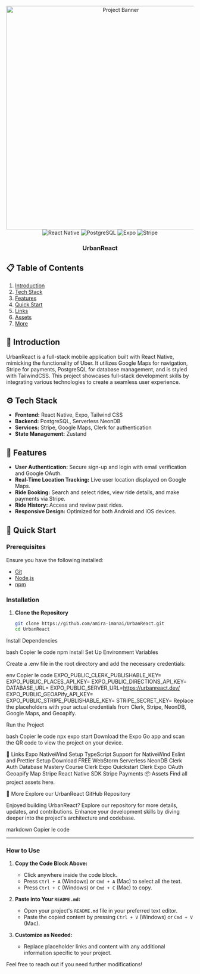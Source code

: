 <div align="center">
  <br />
  <a href="https://github.com/amira-1manai/UrbanReact.git" target="_blank">
    <img src="https://i.ibb.co/Bf04Hpd/Readme-thumbnail-from-JS-Mastery.png" alt="Project Banner" width="600">
  </a>
  <br />

  <div>
    <img src="https://img.shields.io/badge/React_Native-61DAFB?style=for-the-badge&logo=react&logoColor=white" alt="React Native" />
    <img src="https://img.shields.io/badge/PostgreSQL-4169E1?style=for-the-badge&logo=postgresql&logoColor=white" alt="PostgreSQL" />
    <img src="https://img.shields.io/badge/Expo-000020?style=for-the-badge&logo=expo&logoColor=white" alt="Expo" />
    <img src="https://img.shields.io/badge/Stripe-008CDD?style=for-the-badge&logo=stripe&logoColor=white" alt="Stripe" />
  </div>

  <h3 align="center">UrbanReact</h3>
</div>

## 📋 Table of Contents

1. [Introduction](#introduction)
2. [Tech Stack](#tech-stack)
3. [Features](#features)
4. [Quick Start](#quick-start)
5. [Links](#links)
6. [Assets](#assets)
7. [More](#more)

## 🤖 Introduction

UrbanReact is a full-stack mobile application built with React Native, mimicking the functionality of Uber. It utilizes Google Maps for navigation, Stripe for payments, PostgreSQL for database management, and is styled with TailwindCSS. This project showcases full-stack development skills by integrating various technologies to create a seamless user experience.

## ⚙️ Tech Stack

- **Frontend:** React Native, Expo, Tailwind CSS
- **Backend:** PostgreSQL, Serverless NeonDB
- **Services:** Stripe, Google Maps, Clerk for authentication
- **State Management:** Zustand

## 🔋 Features

- **User Authentication:** Secure sign-up and login with email verification and Google OAuth.
- **Real-Time Location Tracking:** Live user location displayed on Google Maps.
- **Ride Booking:** Search and select rides, view ride details, and make payments via Stripe.
- **Ride History:** Access and review past rides.
- **Responsive Design:** Optimized for both Android and iOS devices.

## 🤸 Quick Start

### Prerequisites

Ensure you have the following installed:

- [Git](https://git-scm.com/)
- [Node.js](https://nodejs.org/en/)
- [npm](https://www.npmjs.com/)

### Installation

1. **Clone the Repository**

   ```bash
   git clone https://github.com/amira-1manai/UrbanReact.git
   cd UrbanReact
Install Dependencies

bash
Copier le code
npm install
Set Up Environment Variables

Create a .env file in the root directory and add the necessary credentials:

env
Copier le code
EXPO_PUBLIC_CLERK_PUBLISHABLE_KEY=
EXPO_PUBLIC_PLACES_API_KEY=
EXPO_PUBLIC_DIRECTIONS_API_KEY=
DATABASE_URL=
EXPO_PUBLIC_SERVER_URL=https://urbanreact.dev/
EXPO_PUBLIC_GEOAPify_API_KEY=
EXPO_PUBLIC_STRIPE_PUBLISHABLE_KEY=
STRIPE_SECRET_KEY=
Replace the placeholders with your actual credentials from Clerk, Stripe, NeonDB, Google Maps, and Geoapify.

Run the Project

bash
Copier le code
npx expo start
Download the Expo Go app and scan the QR code to view the project on your device.

🔗 Links
Expo NativeWind Setup
TypeScript Support for NativeWind
Eslint and Prettier Setup
Download FREE WebStorm
Serverless NeonDB
Clerk Auth
Database Mastery Course
Clerk Expo Quickstart
Clerk Expo OAuth
Geoapify Map
Stripe React Native SDK
Stripe Payments
📦 Assets
Find all project assets here.

🚀 More
Explore our UrbanReact GitHub Repository

Enjoyed building UrbanReact? Explore our repository for more details, updates, and contributions. Enhance your development skills by diving deeper into the project's architecture and codebase.

markdown
Copier le code

---

### How to Use

1. **Copy the Code Block Above:**
   - Click anywhere inside the code block.
   - Press `Ctrl + A` (Windows) or `Cmd + A` (Mac) to select all the text.
   - Press `Ctrl + C` (Windows) or `Cmd + C` (Mac) to copy.

2. **Paste into Your `README.md`:**
   - Open your project's `README.md` file in your preferred text editor.
   - Paste the copied content by pressing `Ctrl + V` (Windows) or `Cmd + V` (Mac).

3. **Customize as Needed:**
   - Replace placeholder links and content with any additional information specific to your project.

Feel free to reach out if you need further modifications!
